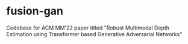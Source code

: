 # fusion-gan
Codebase for ACM MM'22 paper titled "Robust Multimodal Depth Estimation using Transformer based Generative Adversarial Networks"
